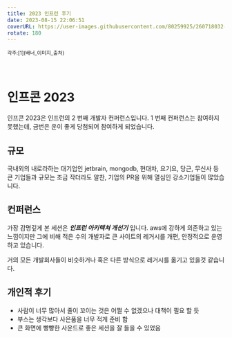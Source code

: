 ```yaml
---
title: 2023 인프런 후기
date: 2023-08-15 22:06:51
coverURL: https://user-images.githubusercontent.com/80259925/260718032-8093329a-a95d-457b-948d-e0dd47d6cbda.jpeg
rotate: 180
---
```

<sup>
	각주:[1](배너_이미지_출처)
</sup>
<br />
<br />
<br />

# 인프콘 2023

인프콘 2023은 인프런의 2 번째 개발자 컨퍼런스입니다.
1 번째 컨퍼런스는 참여하지 못했는데,
금번은 운이 좋게 당첨되어 참여하게 되었습니다.

## 규모

국내외의 내로라하는 대기업인 jetbrain, mongodb, 현대차, 요기요, 당근, 무신사 등
큰 기업들과 규모는 조금 작더라도 알찬, 기업의 PR을 위해 열심인 강소기업들이 많았습니다.

## 컨퍼런스

가장 감명깊게 본 세션은 _**인프런 아키텍쳐 개선기**_ 입니다.
aws에 강하게 의존하고 있는 느낌이지만 그에 비해 적은 수의 개발자로
큰 사이트의 레거시를 개편, 안정적으로 운영하고 있습니다.

거의 모든 개발회사들이 비슷하거나 혹은 다른 방식으로 레거시를 옮기고 있을것 같습니다.

## 개인적 후기

- 사람이 너무 많아서 줄이 꼬이는 것은 어쩔 수 없겠으나 대책이 필요 할 듯
- 부스는 생각보다 사은품을 너무 적게 준비 함
- 큰 화면에 빵빵한 사운드로 좋은 세션을 잘 들을 수 있었음